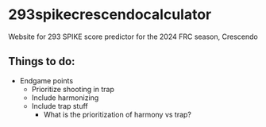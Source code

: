 # 293spikecrescendocalculator
Website for 293 SPIKE score predictor for the 2024 FRC season, Crescendo

## Things to do:
- Endgame points
  - Prioritize shooting in trap
  - Include harmonizing
  - Include trap stuff
    - What is the prioritization of harmony vs trap?